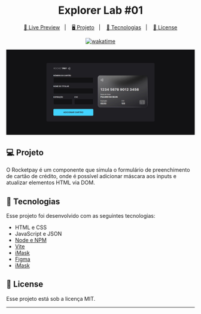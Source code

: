 <h1 align="center">
  Explorer Lab #01
</h1>

<p align="center">
  <a href="http://rocketpay-six.vercel.app/">🔗 Live Preview</a>&nbsp;&nbsp;&nbsp;|&nbsp;&nbsp;&nbsp;
  <a href="#-projeto">🖥️ Projeto</a>&nbsp;&nbsp;&nbsp;|&nbsp;&nbsp;&nbsp;
  <a href="#-tecnologias">🚀 Tecnologias</a>&nbsp;&nbsp;&nbsp;|&nbsp;&nbsp;&nbsp;
  <a href="#-license">📝 License</a>
</p>

<p align="center">
    <a href="https://wakatime.com/badge/user/68660678-6b86-4b78-98df-f5f41a37e1bc/project/901a6337-a11c-4360-b1a6-a40cbffabeed"><img src="https://wakatime.com/badge/user/68660678-6b86-4b78-98df-f5f41a37e1bc/project/901a6337-a11c-4360-b1a6-a40cbffabeed.svg" alt="wakatime"></a>
</p>

![Preview](./public/preview.jfif)

## 💻 Projeto

O Rocketpay é um componente que simula o formulário de preenchimento de cartão de crédito, onde é possível adicionar máscara aos inputs e atualizar elementos HTML via DOM.

## 🚀 Tecnologias

Esse projeto foi desenvolvido com as seguintes tecnologias:

- HTML e CSS
- JavaScript e JSON
- [Node e NPM](https://nodejs.org/)
- [Vite](https://vitejs.dev/)
- [iMask](https://imask.js.org)
- [Figma](https://www.figma.com/file/vs7od896IyR8J7thzLZbvf/Explorer-Lab-%2301?node-id=3%3A1165)
- [iMask](https://imask.js.org/)

## 📝 License

Esse projeto está sob a licença MIT.

---
